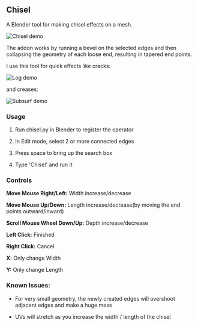 ## Chisel

A Blender tool for making chisel effects on a mesh.

![Chisel demo](/cube_demo.gif)

The addon works by running a bevel on the selected edges and then collapsing the geometry of each loose end, resulting in tapered end points.

I use this tool for quick effects like cracks:

![Log demo](/log_demo.gif)

and creases:

![Subsurf demo](/subsurf_demo.gif)

### Usage

1. Run chisel.py in Blender to register the operator

1. In Edit mode, select 2 or more connected edges

1. Press space to bring up the search box

1. Type 'Chisel' and run it

### Controls

**Move Mouse Right/Left:** Width increase/decrease

**Move Mouse Up/Down:** Length increase/decrease(by moving the end points outward/inward)

**Scroll Mouse Wheel Down/Up:** Depth increase/decrease

**Left Click:** Finished

**Right Click:** Cancel

**X:** Only change Width

**Y:** Only change Length

### Known Issues:

* For very small geometry, the newly created edges will overshoot adjacent edges and make a huge mess

* UVs will stretch as you increase the width / length of the chisel
